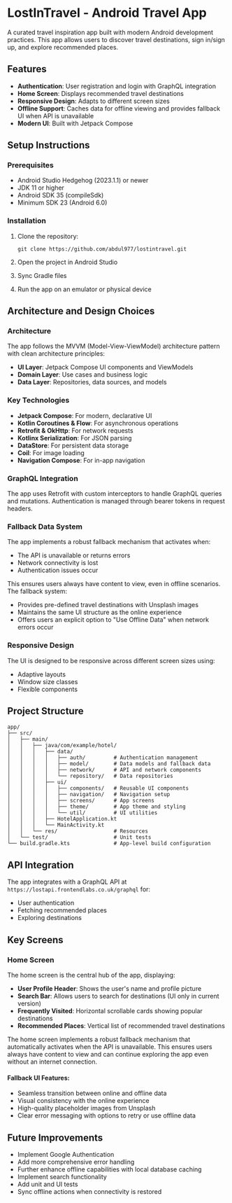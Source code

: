 # LostInTravel - Android Travel App

A curated travel inspiration app built with modern Android development practices. This app allows users to discover travel destinations, sign in/sign up, and explore recommended places.

## Features

- **Authentication**: User registration and login with GraphQL integration
- **Home Screen**: Displays recommended travel destinations
- **Responsive Design**: Adapts to different screen sizes
- **Offline Support**: Caches data for offline viewing and provides fallback UI when API is unavailable
- **Modern UI**: Built with Jetpack Compose

## Setup Instructions

### Prerequisites

- Android Studio Hedgehog (2023.1.1) or newer
- JDK 11 or higher
- Android SDK 35 (compileSdk)
- Minimum SDK 23 (Android 6.0)

### Installation

1. Clone the repository:
   ```
   git clone https://github.com/abdul977/lostintravel.git
   ```

2. Open the project in Android Studio

3. Sync Gradle files

4. Run the app on an emulator or physical device

## Architecture and Design Choices

### Architecture

The app follows the MVVM (Model-View-ViewModel) architecture pattern with clean architecture principles:

- **UI Layer**: Jetpack Compose UI components and ViewModels
- **Domain Layer**: Use cases and business logic
- **Data Layer**: Repositories, data sources, and models

### Key Technologies

- **Jetpack Compose**: For modern, declarative UI
- **Kotlin Coroutines & Flow**: For asynchronous operations
- **Retrofit & OkHttp**: For network requests
- **Kotlinx Serialization**: For JSON parsing
- **DataStore**: For persistent data storage
- **Coil**: For image loading
- **Navigation Compose**: For in-app navigation

### GraphQL Integration

The app uses Retrofit with custom interceptors to handle GraphQL queries and mutations. Authentication is managed through bearer tokens in request headers.

### Fallback Data System

The app implements a robust fallback mechanism that activates when:
- The API is unavailable or returns errors
- Network connectivity is lost
- Authentication issues occur

This ensures users always have content to view, even in offline scenarios. The fallback system:
- Provides pre-defined travel destinations with Unsplash images
- Maintains the same UI structure as the online experience
- Offers users an explicit option to "Use Offline Data" when network errors occur

### Responsive Design

The UI is designed to be responsive across different screen sizes using:
- Adaptive layouts
- Window size classes
- Flexible components

## Project Structure

```
app/
├── src/
│   ├── main/
│   │   ├── java/com/example/hotel/
│   │   │   ├── data/
│   │   │   │   ├── auth/         # Authentication management
│   │   │   │   ├── model/        # Data models and fallback data
│   │   │   │   ├── network/      # API and network components
│   │   │   │   └── repository/   # Data repositories
│   │   │   ├── ui/
│   │   │   │   ├── components/   # Reusable UI components
│   │   │   │   ├── navigation/   # Navigation setup
│   │   │   │   ├── screens/      # App screens
│   │   │   │   ├── theme/        # App theme and styling
│   │   │   │   └── util/         # UI utilities
│   │   │   ├── HotelApplication.kt
│   │   │   └── MainActivity.kt
│   │   └── res/                  # Resources
│   └── test/                     # Unit tests
└── build.gradle.kts              # App-level build configuration
```

## API Integration

The app integrates with a GraphQL API at `https://lostapi.frontendlabs.co.uk/graphql` for:
- User authentication
- Fetching recommended places
- Exploring destinations

## Key Screens

### Home Screen

The home screen is the central hub of the app, displaying:

- **User Profile Header**: Shows the user's name and profile picture
- **Search Bar**: Allows users to search for destinations (UI only in current version)
- **Frequently Visited**: Horizontal scrollable cards showing popular destinations
- **Recommended Places**: Vertical list of recommended travel destinations

The home screen implements a robust fallback mechanism that automatically activates when the API is unavailable. This ensures users always have content to view and can continue exploring the app even without an internet connection.

#### Fallback UI Features:

- Seamless transition between online and offline data
- Visual consistency with the online experience
- High-quality placeholder images from Unsplash
- Clear error messaging with options to retry or use offline data

## Future Improvements

- Implement Google Authentication
- Add more comprehensive error handling
- Further enhance offline capabilities with local database caching
- Implement search functionality
- Add unit and UI tests
- Sync offline actions when connectivity is restored
